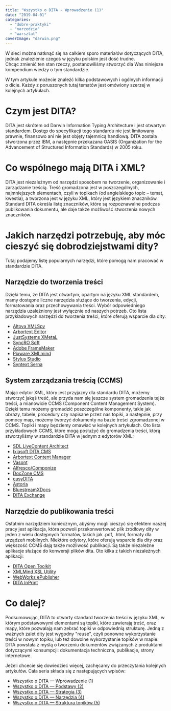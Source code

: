 ```yaml
---
title: "Wszystko o DITA - Wprowadzenie (1)"
date: "2019-04-01"
categories: 
  - "dobre-praktyki"
  - "narzedzia"
  - "warsztat"
coverImage: "darwin.png"
---
```


W sieci można natknąć się na całkiem sporo materiałów dotyczących DITA, jednak znalezienie czegoś w języku polskim jest dość trudne. Chcąc zmienić ten stan rzeczy, postanowiliśmy stworzyć dla Was niniejsze kompendium wiedzy o tym standardzie.

W tym artykule możecie znaleźć kilka podstawowych i ogólnych informacji o dicie. Każdy z poruszonych tutaj tematów jest omówiony szerzej w kolejnych artykułach.

# Czym jest DITA?

DITA jest skrótem od Darwin Information Typing Architecture i jest otwartym standardem. Dostęp do specyfikacji tego standardu nie jest limitowany prawnie, finansowo ani nie jest objęty tajemnicą handlową. DITA została stworzona przez IBM, a następnie przekazana OASIS (Organization for the Advancement of Structured Information Standards) w 2005 roku.

# Co wspólnego mają DITA i XML?

DITA jest niezależnym od narzędzi sposobem na tworzenie, organizowanie i zarządzanie treścią. Treść gromadzona jest w poszczególnych, najmniejszych elementach, czyli w topikach (od angielskiego topic – temat, kwestia), a tworzona jest w języku XML, który jest językiem znaczników. Standard DITA określa listę znaczników, które są rozpoznawalne podczas publikowania dokumentu, ale daje także możliwość stworzenia nowych znaczników.

# Jakich narzędzi potrzebuję, aby móc cieszyć się dobrodziejstwami dity?

Tutaj podajemy listę popularnych narzędzi, które pomogą nam pracować w standardzie DITA.

## Narzędzie do tworzenia treści

Dzięki temu, że DITA jest otwartym, opartym na języku XML standardem, mamy dostępne liczne narzędzia służące do tworzenia, edycji, formatowania oraz przechowywania treści. Wybór odpowiedniego narzędzia uzależniony jest wyłącznie od naszych potrzeb. Oto lista przykładowych narzędzi do tworzenia treści, które oferują wsparcie dla dity:

- [Altova XMLSpy](https://www.altova.com/xmlspy-xml-editor)
- [Arbortext Editor](https://www.ptc.com/en/products/arbortext/free-trial-evaluation)
- [JustSystems XMetaL](https://xmetal.com/)
- [SyncRO Soft <oXygen/>](https://www.oxygenxml.com/)
- [Adobe FrameMaker](https://www.adobe.com/pl/products/framemaker.html)
- [Pixware XMLmind](http://www.xmlmind.com/index.html)
- [Stylus Studio](http://www.stylusstudio.com/)
- [Syntext Serna](https://serna.en.softonic.com/)

## System zarządzania treścią (CCMS)

Mając edytor XML, który jest przyjazny dla standardu DITA, możemy stworzyć jakąś treść, ale przyda nam się jeszcze system gromadzenia tejże treści, a mianowicie CCMS (Component Content Management System). Dzięki temu możemy gromadzić poszczególne komponenty, takie jak obrazy, tabele, procedury czy napisane przez nas topiki, a następnie, przy pomocy map, możemy tworzyć dokumenty na bazie treści zgromadzonej w CCMS. Topiki i mapy będziemy omawiać w kolejnych artykułach. Oto lista przykładowych CCMS, które mogą posłużyć do gromadzenia treści, którą stworzyliśmy w standardzie DITA w jednym z edytorów XML:

- [SDL LiveContent Architect](https://docs.sdl.com/LiveContent/content/en-US/SDL%20LiveContent%20full%20documentation-v142/GUID-7E632700-FD33-4FA5-A723-2877475BCF88)
- [Ixiasoft DITA CMS](https://www.ixiasoft.com/)
- [Arbortext Content Manager](https://learningconnector.ptc.com/products/arbortext/content-manager)
- [Vasont](https://www.vasont.com/)
- [Alfresco/Componize](https://componize.com/)
- [DocZone CMS](https://www.orbistechnologies.com/doczone)
- [easyDITA](https://easydita.com/)
- [Astoria](http://www.astoriasoftware.com/)
- [BluestreamXDocs](https://www.bluestream.com/)
- [DITA Exchange](https://ditaexchange.com/)

## Narzędzie do publikowania treści

Ostatnim narzędziem koniecznym, abyśmy mogli cieszyć się efektem naszej pracy jest aplikacja, która pozwoli przekonwertować plik źródłowy dity w jeden z wielu dostępnych formatów, takich jak .pdf, .html, formaty dla urządzeń mobilnych. Niektóre edytory, które oferują wsparcie dla dity oraz większość CCMS dają także możliwość publikacji. Są także niezależne aplikacje służące do konwersji plików dita. Oto kilka z takich niezależnych aplikacji:

- [DITA Open Toolkit](https://www.dita-ot.org/)
- [XMLMind XSL Utility](http://www.xmlmind.com/foconverter/xsl_utility.html)
- [WebWorks ePublisher](http://www.webworks.com/Products/ePublisher/)
- [DITA InPrint](http://ditainprint.com/)

# Co dalej?

Podsumowując, DITA to otwarty standard tworzenia treści w języku XML, w którym podstawowymi elementami są topiki, które zawierają treść, oraz mapy, które pozwalają nam zebrać topiki w odpowiednią strukturę. Jedną z ważnych zalet dity jest wygodny "reuse", czyli ponowne wykorzystanie treści w nowym topiku, lub też dowolne wykorzystanie topików w mapie. DITA powstała z myślą o tworzeniu dokumentów związanych z produktami dotyczącymi konsumpcji: dokumentacja techniczna, publikacje, strony internetowe.

Jeżeli chcecie się dowiedzieć więcej, zachęcamy do przeczytania kolejnych artykułów. Cała seria składa się z następujących wpisów:

- Wszystko o DITA — Wprowadzenie (1)
- [Wszystko o DITA — Podstawy (2)](http://techwriter.pl/wszystko-o-dita-podstawy/)
- [Wszystko o DITA — Strategia (3)](http://techwriter.pl/wszystko-o-dita-strategia/)
- [Wszystko o DITA — Narzędzia (4)](http://techwriter.pl/jak-zaczac-pisac-w-dita-narzedzia/)
- [Wszystko o DITA — Struktura topików (5)](http://techwriter.pl/wszystko-o-dita-struktura-topikow-5/)
